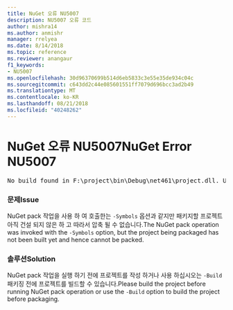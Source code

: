 ```yaml
---
title: NuGet 오류 NU5007
description: NU5007 오류 코드
author: mishra14
ms.author: anmishr
manager: rrelyea
ms.date: 8/14/2018
ms.topic: reference
ms.reviewer: anangaur
f1_keywords:
- NU5007
ms.openlocfilehash: 30d96370699b514d6eb5833c3e55e35de934c04c
ms.sourcegitcommit: c643dd2c44e085601551ff7079d696bcc3ad2b49
ms.translationtype: MT
ms.contentlocale: ko-KR
ms.lasthandoff: 08/21/2018
ms.locfileid: "40248262"
---
```

# <a name="nuget-error-nu5007"></a><span data-ttu-id="a4724-103">NuGet 오류 NU5007</span><span class="sxs-lookup"><span data-stu-id="a4724-103">NuGet Error NU5007</span></span>
<pre>No build found in F:\project\bin\Debug\net461\project.dll. Use the -Build option or build the project.</pre>

### <a name="issue"></a><span data-ttu-id="a4724-104">문제</span><span class="sxs-lookup"><span data-stu-id="a4724-104">Issue</span></span>

<span data-ttu-id="a4724-105">NuGet pack 작업을 사용 하 여 호출한는 `-Symbols` 옵션과 같지만 패키지할 프로젝트 아직 건설 되지 않은 하 고 따라서 압축 될 수 없습니다.</span><span class="sxs-lookup"><span data-stu-id="a4724-105">The NuGet pack operation was invoked with the `-Symbols` option, but the project being packaged has not been built yet and hence cannot be packed.</span></span>


### <a name="solution"></a><span data-ttu-id="a4724-106">솔루션</span><span class="sxs-lookup"><span data-stu-id="a4724-106">Solution</span></span>

<span data-ttu-id="a4724-107">NuGet pack 작업을 실행 하기 전에 프로젝트를 작성 하거나 사용 하십시오는 `-Build` 패키징 전에 프로젝트를 빌드할 수 있습니다.</span><span class="sxs-lookup"><span data-stu-id="a4724-107">Please build the project before running NuGet pack operation or use the `-Build` option to build the project before packaging.</span></span>

